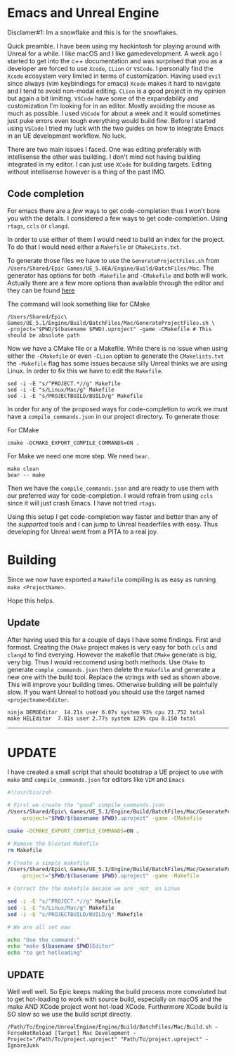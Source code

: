 # Emacs and Unreal Engine
Disclamer#1: Im a snowflake and this is for the snowflakes.

Quick preamble. I have been using my hackintosh for playing around with Unreal
for a while. I like macOS and I like gamedevelopment.  A week ago I started to
get into the c++ documentation and was surprised that you as a developer are
forced to use `Xcode`, `CLion` or `VSCode`.  I personally find the `Xcode`
ecosystem very limited in terms of customization. Having used `evil` since
always (vim keybindings for emacs) `Xcode` makes it hard to navigate and I tend
to avoid non-modal editing. `CLion` is a good project in my opinion but again a
bit limiting. `VSCode` have some of the expandability and customization I'm
looking for in an editor. Mostly avoiding the mouse as much as possible. I used
`VSCode` for about a week and it would sometimes just puke errors even tough
everything would build fine. Before I started using `VSCode` I tried my luck
with the two guides on how to integrate Emacs in an UE development workflow. No
luck.

There are two main issues I faced. One was editing preferably with intellisense
the other was building. I don't mind not having building integrated in my
editor. I can just use `XCode` for building targets. Editing without
intellisense however is a thing of the past IMO.

## Code completion

For emacs there are a _few_ ways to get code-completion thus I won't bore you
with the details. I considered a few ways to get code-completion. Using `rtags`,
`ccls` or `clangd`.

In order to use either of them I would need to build an index for the project.
To do that I would need either a `Makefile` or `CMakeLists.txt`. 

To generate those files we have to use the `GenerateProjectFiles.sh` from
`/Users/Shared/Epic Games/UE_5.0EA/Engine/Build/BatchFiles/Mac`. The generator
has options for both `-Makefile` and `-CMakefile` and both will work. Actually
there are a few more options than available through the editor and they can be
found
[here](https://github.com/EpicGames/UnrealEngine/blob/99b6e203a15d04fc7bbbf554c421a985c1ccb8f1/Engine/Source/Programs/UnrealBuildTool/UnrealBuildTool.cs#L400-L413)

The command will look something like for CMake

    /Users/Shared/Epic\ Games/UE_5.1/Engine/Build/BatchFiles/Mac/GenerateProjectFiles.sh \
	-project="$PWD/$(basename $PWD).uproject" -game -CMakefile # This should be absolute path


Now we have a CMake file or a Makefile. While there is no issue when using
either the `-CMakefile` or even `-CLion` option to generate the `CMakelists.txt`
the `-Makefile` flag has some issues because silly Unreal thinks we are using
Linux. In order to fix this we have to edit the `Makefile`. 

    sed -i -E "s/^PROJECT.*//g" Makefile
    sed -i -E "s/Linux/Mac/g" Makefile
    sed -i -E "s/PROJECTBUILD/BUILD/g" Makefile

In order for any of the proposed ways for code-completion to work we must have a
`compile_commands.json` in our project directory. To generate those:

For CMake

    cmake -DCMAKE_EXPORT_COMPILE_COMMANDS=ON .

For Make we need one more step. We need `bear`.

    make clean
    bear -- make

Then we have the `compile_commands.json` and are ready to use them with our
preferred way for code-completion. I would refrain from using `ccls` since it
will just crash Emacs. I have not tried `rtags`.

Using this setup I get code-completion way faster and better than any of the
_supported_ tools and I can jump to Unreal headerfiles with easy. Thus
developing for Unreal went from a PITA to a real joy. 

# Building
Since we now have exported a `Makefile` compiling is as easy as running `make
<ProjectName>`.

Hope this helps.


## Update
After having used this for a couple of days I have some findings. First and
formost. Creating the `CMake` project makes is very easy for both `ccls` and
`clangd` to find everying. However the makefile that `CMake` generate is big,
very big. Thus I would reccomend using both methods. Use `CMake` to generate
`comple_commands.json` then delete the `Makefile` and generate a new one with
the build tool. Replace the strings with sed as shown above. This will improve
your building times. Otherwise building will be painfully slow. If you want
Unreal to hotload you should use the target named `<projectname>Editor`. 

    ninja DEMOEditor  14.21s user 6.07s system 93% cpu 21.752 total
    make HELEditor  7.81s user 2.77s system 129% cpu 8.150 total

______________

# UPDATE

I have created a small script that should bootstrap a UE project to use with `make` and `compile_commands.json` for editors like `VIM` and `Emacs`

```sh
#!/usr/bin/zsh

# First we create the "good" compile_commands.json
/Users/Shared/Epic\ Games/UE_5.1/Engine/Build/BatchFiles/Mac/GenerateProjectFiles.sh \
	-project="$PWD/$(basename $PWD).uproject" -game -CMakefile

cmake -DCMAKE_EXPORT_COMPILE_COMMANDS=ON .

# Remove the bloated Makefile
rm Makefile

# Create a simple makefile
/Users/Shared/Epic\ Games/UE_5.1/Engine/Build/BatchFiles/Mac/GenerateProjectFiles.sh \
	-project="$PWD/$(basename $PWD).uproject" -game -Makefile

# Correct the the makefile becase we are _not_ on Linux

sed -i -E "s/^PROJECT.*//g" Makefile
sed -i -E "s/Linux/Mac/g" Makefile
sed -i -E "s/PROJECTBUILD/BUILD/g" Makefile

# We are all set now

echo "Use the command:"
echo "make $(basename $PWD)Editor"
echo "to get hotloading"
```


## UPDATE
Well well well. So Epic keeps making the build process more convoluted but to get hot-loading to work with source build, especially on macOS and the make AND XCode project wont hot-load XCode. Furthermore XCode build is SO slow so we use the build script directly.
```
/Path/To/Engine/UnrealEngine/Engine/Build/BatchFiles/Mac/Build.sh -ForceHotReload [Target] Mac Development -Project="/Path/To/project.uproject" "Path/To/project.uproject" -IgnoreJunk
```
